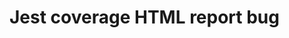 # Jest coverage HTML report bug


[logo]: https://raw.githubusercontent.com/adyz/jest-coverage-bug-no-ts/master/src/screenshot.png "Screenshot"

